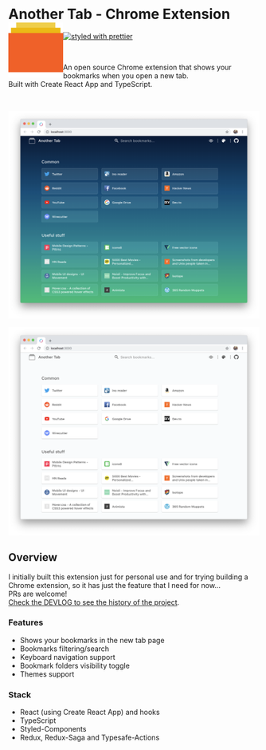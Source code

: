 &nbsp;

# Another Tab - Chrome Extension <img src="./.github/logo.svg" width="110" align="left">

[![styled with prettier](https://img.shields.io/badge/styled_with-prettier-ff69b4.svg)](https://github.com/prettier/prettier)

&nbsp;

An open source Chrome extension that shows your bookmarks when you open a new tab.  
Built with Create React App and TypeScript.   

&nbsp;

<p align="center" margin-bottom="0">
  <a href="https://github.com/mmazzarolo/chrome-another-tab" target="_blank">
    <img alt="Another Tab" width="auto" height="auto" src="./.github/2019-01-13-screenshot-dark.png">
  </a>
</p>

<p align="center" margin-bottom="0">
  <a href="https://github.com/mmazzarolo/chrome-another-tab" target="_blank">
    <img alt="Another Tab" width="auto" height="auto" src="./.github/2019-01-13-screenshot-light.png">
  </a>
</p>

## Overview

I initially built this extension just for personal use and for trying building a Chrome extension, so it has just the feature that I need for now...  
PRs are welcome!   
[Check the DEVLOG to see the history of the project](./DEVLOG.md).  

### Features
- Shows your bookmarks in the new tab page
- Bookmarks filtering/search
- Keyboard navigation support
- Bookmark folders visibility toggle
- Themes support

### Stack
- React (using Create React App) and hooks
- TypeScript
- Styled-Components
- Redux, Redux-Saga and Typesafe-Actions

